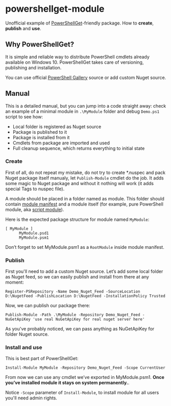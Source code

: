 # powershellget-module 
Unofficial example of [PowerShellGet](http://blogs.msdn.com/b/mvpawardprogram/archive/2014/10/06/package-management-for-powershell-modules-with-powershellget.aspx)-friendly package. How to **create**, **publish** and **use**.

## Why PowerShellGet?
It is simple and reliable way to distribute PowerShell cmdlets already available on Windows 10. PowerShellGet takes care of versioning, publishing and installation. 

You can use official [PowerShell Gallery](https://www.powershellgallery.com/) source or add custom Nuget source.

## Manual
This is a detailed manual, but you can jump into a code straight away: check an example of a minimal module in `.\MyModule` folder and debug `Demo.ps1` script to see how:
-	Local folder is registered as Nuget source
-	Package is published to it
-	Package is installed from it
-	Cmdlets from package are imported and used
-	Full cleanup sequence, which returns everything to initial state

### Create 
First of all, do not repeat my mistake, do not try to create *.nuspec and pack Nuget package itself manualy, let `Publish-Module` cmdlet do the job. It adds some magic to Nuget package and without it nothing will work (it adds special Tags to nuspec file).

A module should be placed in a folder named as module. This folder should contain [module manifest](https://technet.microsoft.com/en-us/library/dd878297.aspx) and a module itself (for example, pure PowerShell module, aka [script module](https://technet.microsoft.com/en-us/library/dd878340.aspx)).

Here is the expected package structure for module named `MyModule`:

    [ MyModule ]
          MyModule.psd1
          MyModule.psm1

Don’t forget to set MyModule.psm1 as a `RootModule` inside module manifest.

### Publish
First you'll need to add a custom Nuget source. Let’s add some local folder as Nuget feed, so we can easily publish and install from there at any moment:

    Register-PSRepository -Name Demo_Nuget_Feed -SourceLocation D:\NugetFeed -PublishLocation D:\NugetFeed -InstallationPolicy Trusted

Now, we can publish our package there:

    Publish-Module -Path .\MyModule -Repository Demo_Nuget_Feed -NuGetApiKey 'use real NuGetApiKey for real nuget server here'

As you've probably noticed, we can pass anything as NuGetApiKey for folder Nuget source.

### Install and use
This is best part of PowerShellGet:

    Install-Module MyModule -Repository Demo_Nuget_Feed -Scope CurrentUser

From now we can use any cmdlet we’ve exported in MyModule.psm1.
**Once you’ve installed module it stays on system permanently.**.

Notice `-Scope` parameter of `Install-Module`, to install module for all users you'll need admin rights.
